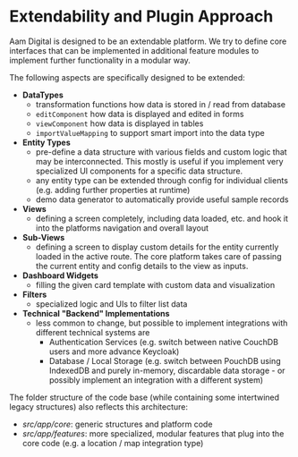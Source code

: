 # Extendability and Plugin Approach
Aam Digital is designed to be an extendable platform.
We try to define core interfaces that can be implemented in additional feature modules
to implement further functionality in a modular way.

The following aspects are specifically designed to be extended:
- **DataTypes**
  - transformation functions how data is stored in / read from database
  - `editComponent` how data is displayed and edited in forms
  - `viewComponent` how data is displayed in tables
  - `importValueMapping` to support smart import into the data type
- **Entity Types**
  - pre-define a data structure with various fields and custom logic that may be interconnected. This mostly is useful if you implement very specialized UI components for a specific data structure.
  - any entity type can be extended through config for individual clients (e.g. adding further properties at runtime)
  - demo data generator to automatically provide useful sample records
- **Views**
  - defining a screen completely, including data loaded, etc. and hook it into the platforms navigation and overall layout
- **Sub-Views**
  - defining a screen to display custom details for the entity currently loaded in the active route. The core platform takes care of passing the current entity and config details to the view as inputs.
- **Dashboard Widgets**
  - filling the given card template with custom data and visualization 
- **Filters**
  - specialized logic and UIs to filter list data
- **Technical "Backend" Implementations**
  - less common to change, but possible to implement integrations with different technical systems are
    - Authentication Services (e.g. switch between native CouchDB users and more advance Keycloak)
    - Database / Local Storage (e.g. switch between PouchDB using IndexedDB and purely in-memory, discardable data storage - or possibly implement an integration with a different system)

The folder structure of the code base (while containing some intertwined legacy structures) also reflects this architecture:
- *src/app/core*: generic structures and platform code
- *src/app/features*: more specialized, modular features that plug into the core code (e.g. a location / map integration type)
